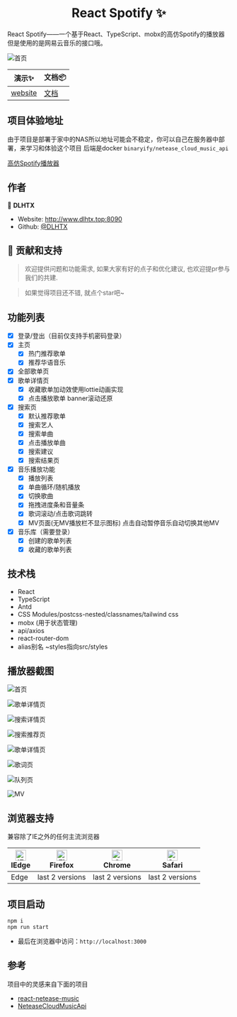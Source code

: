 <h1 align="center">React Spotify ✨</h1>

React Spotify——一个基于React、TypeScript、mobx的高仿Spotify的播放器但是使用的是网易云音乐的接口哦。

![首页](./screenshot/首页.png)

| 演示✨     |   文档📦  |  
| ----------- | ----------- | 
| [website](http://www.dlhtx.top:8090) | [文档](https://github.com/DLHTX/react-spotify) 

## 项目体验地址
由于项目是部署于家中的NAS所以地址可能会不稳定，你可以自己在服务器中部署，来学习和体验这个项目
后端是docker `binaryify/netease_cloud_music_api`

[高仿Spotify播放器](http://www.dlhtx.top:8090)

## 作者
👤 **DLHTX**

* Website: http://www.dlhtx.top:8090
* Github: [@DLHTX](https://github.com/DLHTX/)

## 🤝 贡献和支持

> 欢迎提供问题和功能需求, 如果大家有好的点子和优化建议, 也欢迎提pr参与我们的共建. 

> 如果觉得项目还不错, 就点个star吧~


## 功能列表
- [x] 登录/登出（目前仅支持手机密码登录）
- [x] 主页
  - [x] 热门推荐歌单
  - [x] 推荐华语音乐
- [x] 全部歌单页
- [x] 歌单详情页
  - [x] 收藏歌单加动效使用lottie动画实现
  - [x] 点击播放歌单 banner滚动还原
- [x] 搜索页
  - [x] 默认推荐歌单
  - [x] 搜索艺人
  - [x] 搜索单曲
  - [x] 点击播放单曲
  - [x] 搜索建议
  - [x] 搜索结果页
- [x] 音乐播放功能
  - [x] 播放列表
  - [x] 单曲循环/随机播放
  - [x] 切换歌曲
  - [x] 拖拽进度条和音量条
  - [x] 歌词滚动/点击歌词跳转
  - [x] MV页面(无MV播放栏不显示图标) 点击自动暂停音乐自动切换其他MV
- [x] 音乐库（需要登录）
  - [x] 创建的歌单列表
  - [x] 收藏的歌单列表

## 技术栈
- React
- TypeScript
- Antd
- CSS Modules/postcss-nested/classnames/tailwind css
- mobx (用于状态管理)
- api/axios
- react-router-dom
- alias别名 ~styles指向src/styles

## 播放器截图
![首页](./screenshot/首页.png)

![歌单详情页](./screenshot/歌单详情页.png)

![搜索详情页](./screenshot/搜索详情页.png)

![搜索推荐页](./screenshot/搜索推荐页.png)

![歌单详情页](./screenshot/歌单详情页.png)

![歌词页](./screenshot/歌词页.png)

![队列页](./screenshot/队列页.png)

![MV](./screenshot/MV.png)

## 浏览器支持

兼容除了IE之外的任何主流浏览器

| [<img src="https://raw.githubusercontent.com/alrra/browser-logos/master/src/edge/edge_48x48.png" alt="IE / Edge" width="24px" height="24px" />](https://godban.github.io/browsers-support-badges/)</br>IEdge | [<img src="https://raw.githubusercontent.com/alrra/browser-logos/master/src/firefox/firefox_48x48.png" alt="Firefox" width="24px" height="24px" />](https://godban.github.io/browsers-support-badges/)</br>Firefox | [<img src="https://raw.githubusercontent.com/alrra/browser-logos/master/src/chrome/chrome_48x48.png" alt="Chrome" width="24px" height="24px" />](https://godban.github.io/browsers-support-badges/)</br>Chrome | [<img src="https://raw.githubusercontent.com/alrra/browser-logos/master/src/safari/safari_48x48.png" alt="Safari" width="24px" height="24px" />](https://godban.github.io/browsers-support-badges/)</br>Safari |
| ------------------------------------------------------------ | ------------------------------------------------------------ | ------------------------------------------------------------ | ------------------------------------------------------------ |
| Edge                                                         | last 2 versions                                              | last 2 versions                                              | last 2 versions                                              |


## 项目启动
```
npm i 
npm run start
```
- 最后在浏览器中访问：`http://localhost:3000`

## 参考

项目中的灵感来自下面的项目
- [react-netease-music](https://github.com/uniquemo/react-netease-music)
- [NeteaseCloudMusicApi](https://binaryify.github.io/NeteaseCloudMusicApi)
